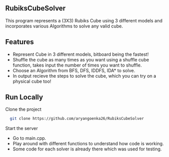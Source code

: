 ## RubiksCubeSolver
This program represents a (3X3) Rubiks Cube using 3 different models and incorporates various Algorithms to solve any valid cube.

## Features
- Represent Cube in 3 different models, bitboard being the fastest!
- Shuffle the cube as many times as you want using a shuffle cube function, takes input the number of times you want to shuffle.
- Choose an Algorithm from BFS, DFS, IDDFS, IDA* to solve.
- In output recieve the steps to solve the cube, which you can try on a physical cube too!

## Run Locally

Clone the project

```bash
  git clone https://github.com/aryangoenka26/RubiksCubeSolver
```

Start the server

- Go to main.cpp.
- Play around with different functions to understand how code is working.
- Some code for each solver is already there which was used for testing.


